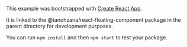 This example was bootstrapped with [Create React App](https://github.com/facebook/create-react-app).

It is linked to the @tanohzana/react-floating-component package in the parent directory for development purposes.

You can run `npm install` and then `npm start` to test your package.
